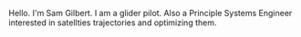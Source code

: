 Hello.  I'm Sam Gilbert.  I am a glider pilot. Also a Principle Systems Engineer interested in satellties trajectories and optimizing them.  
